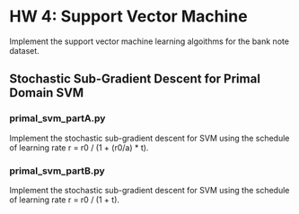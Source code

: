 # HW 4: Support Vector Machine
Implement the support vector machine learning algoithms for the bank note dataset.
## Stochastic Sub-Gradient Descent for Primal Domain SVM
### primal_svm_partA.py
Implement the stochastic sub-gradient descent for SVM using the schedule of learning rate r = r0 / (1 + (r0/a) * t).


### primal_svm_partB.py
Implement the stochastic sub-gradient descent for SVM using the schedule of learning rate r = r0 / (1 + t).

